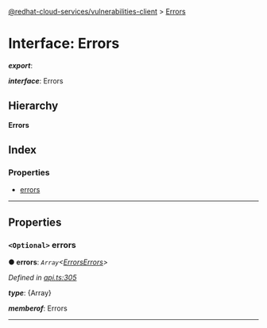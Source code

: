 [@redhat-cloud-services/vulnerabilities-client](../README.md) > [Errors](../interfaces/errors.md)

# Interface: Errors

*__export__*: 

*__interface__*: Errors

## Hierarchy

**Errors**

## Index

### Properties

* [errors](errors.md#errors-1)

---

## Properties

<a id="errors-1"></a>

### `<Optional>` errors

**● errors**: *`Array`<[ErrorsErrors](errorserrors.md)>*

*Defined in [api.ts:305](https://github.com/RedHatInsights/javascript-clients/blob/master/packages/vulnerabilities/api.ts#L305)*

*__type__*: {Array}

*__memberof__*: Errors

___

